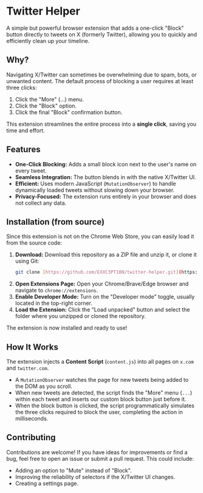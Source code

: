 # Twitter Helper

A simple but powerful browser extension that adds a one-click "Block" button directly to tweets on X (formerly Twitter), allowing you to quickly and efficiently clean up your timeline.

## Why?

Navigating X/Twitter can sometimes be overwhelming due to spam, bots, or unwanted content. The default process of blocking a user requires at least three clicks:
1.  Click the "More" (...) menu.
2.  Click the "Block" option.
3.  Click the final "Block" confirmation button.

This extension streamlines the entire process into a **single click**, saving you time and effort.

## Features

-   **One-Click Blocking:** Adds a small block icon next to the user's name on every tweet.
-   **Seamless Integration:** The button blends in with the native X/Twitter UI.
-   **Efficient:** Uses modern JavaScript (`MutationObserver`) to handle dynamically loaded tweets without slowing down your browser.
-   **Privacy-Focused:** The extension runs entirely in your browser and does not collect any data.

## Installation (from source)

Since this extension is not on the Chrome Web Store, you can easily load it from the source code:

1.  **Download:** Download this repository as a ZIP file and unzip it, or clone it using Git:
    ```bash
    git clone [https://github.com/EXXC3PT10N/twitter-helper.git](https://github.com/EXXC3PT10N/twitter-helper.git)
    ```
2.  **Open Extensions Page:** Open your Chrome/Brave/Edge browser and navigate to `chrome://extensions`.
3.  **Enable Developer Mode:** Turn on the "Developer mode" toggle, usually located in the top-right corner.
4.  **Load the Extension:** Click the "Load unpacked" button and select the folder where you unzipped or cloned the repository.

The extension is now installed and ready to use!

## How It Works

The extension injects a **Content Script** (`content.js`) into all pages on `x.com` and `twitter.com`.

-   A `MutationObserver` watches the page for new tweets being added to the DOM as you scroll.
-   When new tweets are detected, the script finds the "More" menu (`...`) within each tweet and inserts our custom block button just before it.
-   When the block button is clicked, the script programmatically simulates the three clicks required to block the user, completing the action in milliseconds.

## Contributing

Contributions are welcome! If you have ideas for improvements or find a bug, feel free to open an issue or submit a pull request. This could include:
-   Adding an option to "Mute" instead of "Block".
-   Improving the reliability of selectors if the X/Twitter UI changes.
-   Creating a settings page.
